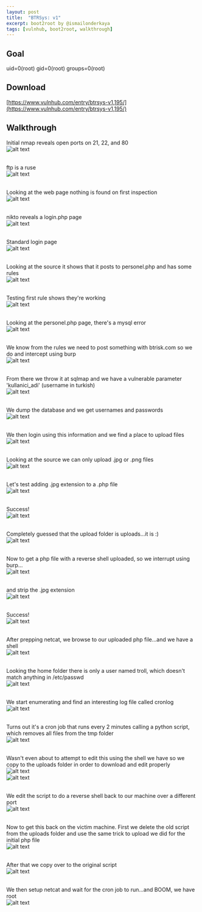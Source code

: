 ```yaml
---
layout: post
title:  "BTRSys: v1"
excerpt: boot2root by @ismailonderkaya
tags: [vulnhub, boot2root, walkthrough]
---
```


## Goal 
uid=0(root) gid=0(root) groups=0(root)

## Download
[https://www.vulnhub.com/entry/btrsys-v1,195/](https://www.vulnhub.com/entry/btrsys-v1,195/)

## Walkthrough
Initial nmap reveals open ports on 21, 22, and 80
<br>![alt text](../vulnhub/BTRSys_v1/btr1-nmap-000.png)
<br><br>

ftp is a ruse
<br>![alt text](../vulnhub/BTRSys_v1/btr1-ftp-001.png)
<br><br>

Looking at the web page nothing is found on first inspection
<br>![alt text](../vulnhub/BTRSys_v1/btr1-web1-002.png)
<br><br>

nikto reveals a login.php page
<br>![alt text](../vulnhub/BTRSys_v1/btr1-nikto-003.png)
<br><br>

Standard login page 
<br>![alt text](../vulnhub/BTRSys_v1/btr1-login-004.png)
<br><br>

Looking at the source it shows that it posts to personel.php and has some rules
<br>![alt text](../vulnhub/BTRSys_v1/btr1-loginsource-005.png)
<br><br>

Testing first rule shows they're working
<br>![alt text](../vulnhub/BTRSys_v1/btr1-logintest-006.png)
<br><br>

Looking at the personel.php page, there's a mysql error
<br>![alt text](../vulnhub/BTRSys_v1/btr1-personel-007.png)
<br><br>

We know from the rules we need to post something with btrisk.com so we do and intercept using burp
<br>![alt text](../vulnhub/BTRSys_v1/btr1-burp-008.png)
<br><br>

From there we throw it at sqlmap and we have a vulnerable parameter 'kullanici_adi' (username in turkish)
<br>![alt text](../vulnhub/BTRSys_v1/btr1-sqli1-009.png)
<br><br>

We dump the database and we get usernames and passwords
<br>![alt text](../vulnhub/BTRSys_v1/btr1-sqli2-010.png)
<br><br>

We then login using this information and we find a place to upload files
<br>![alt text](../vulnhub/BTRSys_v1/btr1-webupload-011.png)
<br><br>

Looking at the source we can only upload .jpg or .png files
<br>![alt text](../vulnhub/BTRSys_v1/btr1-uploadrules-012.png)
<br><br>

Let's test adding .jpg extension to a .php file
<br>![alt text](../vulnhub/BTRSys_v1/btr1-upload-013.png)
<br><br>

Success!
<br>![alt text](../vulnhub/BTRSys_v1/btr1-success-014.png)
<br><br>

Completely guessed that the upload folder is uploads...it is :)
<br>![alt text](../vulnhub/BTRSys_v1/btr1-uploads-014.png)
<br><br>

Now to get a php file with a reverse shell uploaded, so we interrupt using burp...
<br>![alt text](../vulnhub/BTRSys_v1/btr1-burp1-015.png)
<br><br>

and strip the .jpg extension
<br>![alt text](../vulnhub/BTRSys_v1/btr1-burp2-016.png)
<br><br>

Success!
<br>![alt text](../vulnhub/BTRSys_v1/btr1-uploads-017.png)
<br><br>

After prepping netcat, we browse to our uploaded php file...and we have a shell
<br>![alt text](../vulnhub/BTRSys_v1/btr1-shell-018.png)
<br><br>

Looking the home folder there is only a user named troll, which doesn't match anything in /etc/passwd
<br>![alt text](../vulnhub/BTRSys_v1/btr1-troll-019.png)
<br><br>

We start enumerating and find an interesting log file called cronlog
<br>![alt text](../vulnhub/BTRSys_v1/btr1-cronlog-020.png)
<br><br>

Turns out it's a cron job that runs every 2 minutes calling a python script, which removes all files from the tmp folder
<br>![alt text](../vulnhub/BTRSys_v1/btr1-cleaner1-021.png)
<br><br>

Wasn't even about to attempt to edit this using the shell we have so we copy to the uploads folder in order to download and edit properly
<br>![alt text](../vulnhub/BTRSys_v1/btr1-cleaner2-022.png)
<br>![alt text](../vulnhub/BTRSys_v1/btr1-uploads-023.png)
<br><br>

We edit the script to do a reverse shell back to our machine over a different port
<br>![alt text](../vulnhub/BTRSys_v1/btr1-newcleaner-024.png)
<br><br>

Now to get this back on the victim machine.  First we delete the old script from the uploads folder and use the same trick to upload we did for the initial php file
<br>![alt text](../vulnhub/BTRSys_v1/btr1-burp-025.png)
<br><br>

After that we copy over to the original script
<br>![alt text](../vulnhub/BTRSys_v1/btr1-reverse-026.png)
<br><br>

We then setup netcat and wait for the cron job to run...and BOOM, we have root
<br>![alt text](../vulnhub/BTRSys_v1/btr1-root-028.png)
<br><br>

